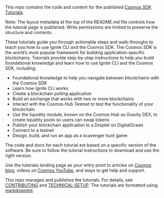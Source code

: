 <!--
layout: ModuleLandingPage
main: true
order: 0
intro:
  - overline: Developer Course
    title: Interchain Developer Academy
    image: /graphics-sdk-course.png
    description: |
      Welcome to the Interchain Developer Academy!<br/><br/>
      Over the next seven weeks, you will dive deep into the Cosmos Ecosystem. Let's get started!
    action:
      label: Start learning!
      url: /ida-course/LPs/week-0/
overview:
  title: Important program information
  items:
    - title: Timeline and deadlines
      description: |
        Academy start: September 15th<br/><br/>
        Due dates of mandatory quizzes and exercises: September 23rd and September 30th<br/><br/>
        Exam period: November 3rd - December 1st<br/><br/>
        Results available: December 15th
    - title: What you will learn
      description: |
        Over the next seven weeks, you will dive deep into the Cosmos Ecosystem, starting with a high-level introduction to familiarize yourself with the main concepts. Next, you will put theory into practice by learning how to initiate and build an application-specific blockchain using the Cosmos SDK; how to use the Ignite CLI to scaffold modules for your blockchain; and how to connect a chain with other chains using the Inter-Blockchain Communication Protocol. You will learn how to build frontend and backend applications using CosmJS; operate nodes and validate on a Cosmos blockchain; and run a relaying infrastructure between IBC-connected chains.
    - title: How to get the most out of the Academy
      description: |
          The Academy is self-paced and flexible, so you don't have to be online at particular times. You can follow the weekly plan or go through the learning material at your own pace. We recommend allocating about 10 hours a week to get through all the material.<br/><br/>
          We will offer some live sessions with Cosmos experts about various topics. These live sessions will be announced via email and discord. The sessions will be recorded in case you can’t join them live.<br/><br/>
          The material is delivered in various formats, including text, images, videos, quizzes, and exercises. There is plenty of additional material embedded in the content to deepen your understanding of particular concepts. And if you want even more, ask your tutors and expert instructors, who will point you in the right direction!<br/><br/>
          <br/><br/>
          <b>Mandatory exercises</b><br/><br/>
          <br/><br/>
          In each module, you will find quizzes and/or code exercises. Two of these need to be completed by a certain date. It doesn’t matter if you pass a quiz or exercise - think of these as opportunities to practice and demonstrate your engagement with the program.<br/><br/>
          Week 1: Mandatory quiz - due date: Friday, September 23rd<br/><br/>
          Week 2: Mandatory exercise - due date: Friday, September 30th<br/><br/>
          You will also find exercises every week that are not mandatory. These are still highly recommended, as they are a good preparation for the final exam.<br/><br/>
          <br/><br/>
          <b>Technical requirements</b><br/><br/>
          No special technical requirements of HW or SW are needed. You need a computer with at least 8 GB RAM and 4 GB free hard disk space.
    - title: How much time do I need to dedicate to the Academy?
      description: |
        There are roughly 70 hours of learning material and exercises to work through. In addition, you need to plan for about 20 hours to complete the final exam. In our experience, participants who allocate about 10 hours of work per week tend to get the most out of the program and perform best. However, learning styles are different, so work at a pace that suits you!<br/><br/>
        All the materials are available right from the start of the program.
    - title: What support will I get in the Academy? 
      description: |
        We've set up a private Discord for the Academy for all teaching and ongoing communication. You can reach out to your tutors and expert instructors anytime for support. We encourage you to proactively collaborate with other participants in your cohort and with your instructors. Ask questions, request feedback, and seek help if you are stuck! That way, you'll get the most out of the Academy.<br/><br/>
        We aim to answer your questions within a few hours. Our maximum response time is 24 hours. Main support hours are on weekdays between 6AM UTC and 4PM UTC. We do not provide support during the weekends.<br/><br/>
# All items below should not be displayed for Week O release but on official start date - end is signaled with another comment
#        Click [here](ida-customization/ida-course/discord-info.md) to learn how to join and use Discord.<br/><br/>
#        You will get detailed information on how to join and use Discord via email.
#    - title: How do I access Discord?
#      description: |
#        Follow these two steps to join the private Academy channels on Discord:<br/><br/>
#        1. Join the official Cosmos Discord by clicking here [https://discord.gg/cosmosnetwork].
#        2. Follow the verification process. It’s straightforward but if you need guidance, read [this article](https://medium.com/@alicemeowuk/cosmos-developers-discord-access-7c15951cc839).
#        3. After joining the Discord server, go to [INSERT LINK] and enter your Discord ID. You’ll automatically be added to the Discord area for participants called “Interchain Developer Academy”.<br/><br/>
#        4. If you have any problems, email us at (academy@interchain.io)[academy@interchain.io].<br/><br/>
#        <br/><br/>
#        We’ve put together a quick guide [insert LINK to Discord content page] explaining how to best communicate on Discord.
# Please continue here for Week 0 release
    - title: How do I get certified?
      description: |
        After the seven-week program, you’ll have two weeks to complete an exam - a combination of quizzes and a code project. The exam will be open from <b>November 3rd</b> and you have to complete it by <b>December 1st</b>.<br/><br/>
        <br/><br/>
        You’ll receive an email and notification via Discord closer to the date.<br/><br/>
        <br/><br/>
        If you complete the program earlier you can take the exam sooner. The earliest you can take the exam is from the fourth week of the program.<br/><br/>
        <br/><br/>
        You’ll receive an email with further instructions on how to launch the exam request.<br/><br/>
        <br/><br/>
        The exam is an individual exercise.<br/><br/>
        <br/><br/>
        <b>When do I get the results?</b><br/><br/>
        You'll receive your exam results by <b>December 1st</b>.
modules:
  - title: Getting Started
    description: This chapter is completely optional and a good introduction if you are new to blockchain technology or need a refresher.
    number: 0
    url: /course-ida/landingpages/week0-lp.html
    submodules:
      - title: Introduction to Blockchain Technology
        description: Blockchain technology in general
        url: /course-ida/landingpages/week0-lp.html
        order: 0
      - title: Blockchain 101
        description: A universe to discover
        url: /ida-course/0-blockchain-basics/1-blockchain.html
        order: 1
      - title: Blockchain History
        description: A brief history of blockchain technology
        url: /ida-course/0-blockchain-basics/2-public.html
        order: 2
      - title: Public and Managed Blockchains
        description: Introduction to different deployment patterns
        url: /ida-course/0-blockchain-basics/3-managed.html
        order: 3
      - title: Consensus in Distributed Networks
        description: An introduction to distributed consensus
        url: /ida-course/0-blockchain-basics/4-consensus.html
        order: 4    
      - title: Cryptographic Fundamentals of Blockchain
        description: Public-key cryptography
        url: /ida-course/0-blockchain-basics/5-crypto.html
        order: 5
      - title: Self-Assessment Quiz
        description: Want to test your blockchain knowledge?
        url: /ida-course/0-blockchain-basics/6-quiz.html
        order: 6
-->

This repo contains the code and content for the published [Cosmos SDK Tutorials](https://tutorials.cosmos.network/).

Note: The layout metadata at the top of the README.md file controls how the tutorial page is published. Write permissions are limited to preserve the structure and contents.

These tutorials guide you through actionable steps and walk-throughs to teach you how to use Ignite CLI and the Cosmos SDK. The Cosmos SDK is the world’s most popular framework for building application-specific blockchains. Tutorials provide step-by-step instructions to help you build foundational knowledge and learn how to use Ignite CLI and the Cosmos SDK, including:

* Foundational knowledge to help you navigate between blockchains with the Cosmos SDK
* Learn how Ignite CLI works
* Create a blockchain polling application
* Build an exchange that works with two or more blockchains
* Interact with the Cosmos Hub Testnet to test the functionality of your blockchain
* Use the liquidity module, known on the Cosmos Hub as Gravity DEX, to create liquidity pools so users can swap tokens
* Publish your blockchain application to a Droplet on DigitalOcean
* Connect to a testnet
* Design, build, and run an app as a scavenger hunt game

The code and docs for each tutorial are based on a specific version of the software. Be sure to follow the tutorial instructions to download and use the right version.

Use the tutorials landing page as your entry point to articles on [Cosmos blog](https://blog.cosmos.network/), videos on [Cosmos YouTube](https://www.youtube.com/c/CosmosProject/videos), and ways to get help and support.

This repo manages and publishes the tutorials. For details, see [CONTRIBUTING](CONTRIBUTING.md) and [TECHNICAL-SETUP](TECHNICAL-SETUP.md).
The tutorials are formatted using [markdownlint](https://github.com/DavidAnson/markdownlint/blob/main/doc/Rules.md).
